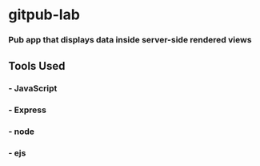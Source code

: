 # gitpub-lab

### Pub app that displays data inside server-side rendered views

## Tools Used
### - JavaScript
### - Express
### - node
### - ejs
